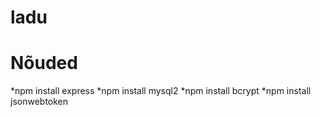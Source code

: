 # ladu
# Nõuded
*npm install express 
*npm install mysql2
*npm install bcrypt
*npm install jsonwebtoken 



